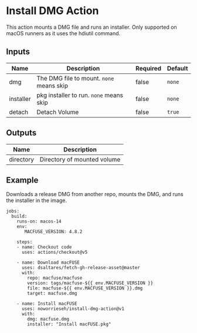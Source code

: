 # Install DMG Action

This action mounts a DMG file and runs an installer. Only supported on macOS runners as it uses the hdiutil command.

## Inputs

| Name      | Description                              | Required | Default |
| --------- | ---------------------------------------- | -------- | ------- |
| dmg       | The DMG file to mount. `none` means skip | false    | `none`  |
| installer | pkg installer to run. `none` means skip  | false    | `none`  |
| detach    | Detach Volume                            | false    | `true`  |

## Outputs

| Name      | Description                 |
| --------- | --------------------------- |
| directory | Directory of mounted volume |

## Example

Downloads a release DMG from another repo, mounts the DMG, and runs the installer in the image.

```
jobs:
  build:
    runs-on: macos-14
    env:
       MACFUSE_VERSION: 4.8.2

    steps:
    - name: Checkout code
      uses: actions/checkout@v5

    - name: Download macFUSE
      uses: dsaltares/fetch-gh-release-asset@master
      with:
        repo: macfuse/macfuse
        version: tags/macfuse-${{ env.MACFUSE_VERSION }}
        file: macfuse-${{ env.MACFUSE_VERSION }}.dmg
        target: macfuse.dmg

    - name: Install macFUSE
      uses: noworrieseh/install-dmg-action@v1
      with:
        dmg: macfuse.dmg
        installer: "Install macFUSE.pkg"

```
